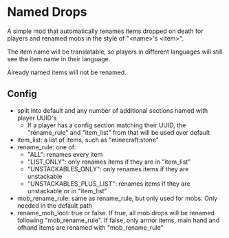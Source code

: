 # Named Drops

A simple mod that automatically renames items dropped on death for players and renamed mobs in the style of "\<name>'s \<item>".

The item name will be translatable, so players in different languages will still see the item name in their language.

Already named items will not be renamed.

## Config
- split into default and any number of additional sections named with player UUID's
  - If a player has a config section matching their UUID, the "rename_rule" and "item_list" from that will be used over default
- item_list: a list of items, such as "minecraft:stone"
- rename_rule: one of:
  - "ALL": renames every item
  - "LIST_ONLY": only renames items if they are in "item_list"
  - "UNSTACKABLES_ONLY": only renames items if they are unstackable
  - "UNSTACKABLES_PLUS_LIST": renames items if they are unstackable or in "item_list"
- mob_rename_rule: same as rename_rule, but only used for mobs. Only needed in the default path
- rename_mob_loot: true or false. If true, all mob drops will be renamed following "mob_rename_rule". If false, only armor items, main hand and ofhand items are renamed with "mob_rename_rule"